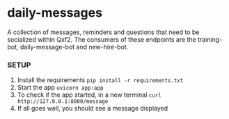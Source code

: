 # daily-messages
A collection of messages, reminders and questions that need to be socialized within Qxf2. The consumers of these endpoints are the training-bot, daily-message-bot and new-hire-bot.

### SETUP

1. Install the requirements `pip install -r requirements.txt`
2. Start the app `uvicorn app:app`
3. To check if the app started, in a new terminal `curl http://127.0.0.1:8000/message`
4. If all goes well, you should see a message displayed